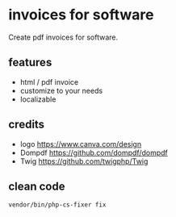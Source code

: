 # invoices for software

Create pdf invoices for software.

## features

- html / pdf invoice
- customize to your needs
- localizable

## credits

- logo https://www.canva.com/design
- Dompdf https://github.com/dompdf/dompdf
- Twig https://github.com/twigphp/Twig

## clean code

```sh
vendor/bin/php-cs-fixer fix
```
